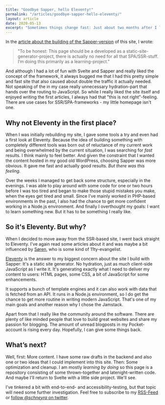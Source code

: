 ```yaml
---
title: "Goodbye Sapper, hello Eleventy!"
permalink: "/articles/goodbye-sapper-hello-eleventy/"
layout: article
date: 2020-05-13
excerpt: "Sometimes things change fast: Just about two months after I launched this website with the SSR-Framework Sapper I'm replacing it with a site that is generated with the static site generator Eleventy. Let me explain."
---
```


In the <a href="/articles/building-a-website-with-sapper-and-wordpress/">article about the building of the Sapper-version</a> of this site, I wrote:

> "To be honest: This page should be a developed as a static-site-generator-project, there is actually no need for all that SPA/SSR-stuff. I’m doing this primarily as a learning-project."

And although I had a lot of fun with Svelte and Sapper and really liked the concept of the framework, it always bugged me that I had this pretty simple and fast site that also caused about double the traffic it actually needed. Not speaking of the in my case really unnecessary hydration-part that hands over the routing to JavaScript. So while I really liked the site itself and enjoyed writing the first articles, I always had that "this is not right"-feeling. There are use cases for SSR/SPA-frameworks - my little homepage isn't one.

## Why not Eleventy in the first place?

When I was initially rebuilding my site, I gave some tools a try and even had a first look at Eleventy. Because the idea of building something with completely different tools was born out of reluctance of my current work and being overwhelmed by the current situation, I was searching for <em>fast</em> results. I think mainly to feel better. And given the constraint that I wanted the content hosted in my good old WordPress, choosing Sapper was more obvious. It gave me fast and actually good results. <em>But there was this feeling.</em>

Over the weeks I managed to get back some structure, especially in the evenings. I was able to play around with some code for one or two hours before I was too tired and began to make those stupid mistakes you make, when the eyes get tired and small. Since I've mainly worked in PHP-based environments in the past, I also had the chance to get more confident working in a Node.js environment. And finally I overthought my goals: I want to learn something new. But it has to be something I really like.

## So it's Eleventy. But why?

When I decided to move away from the SSR-based site, I went back straight to Eleventy. I've again read some articles about it and was maybe a bit influenced by <a href="https://annualbeta.com">Søren</a>, who is some kind of 11ty-evangelist.

<a href="https://www.11ty.dev/">Eleventy</a> is the answer to my biggest concern about the site I build with Sapper: It's a static site generator. No hydration, just as much client-side JavaScript as I write it. It's generating exactly what I need to deliver my content to users: HTML pages, some CSS, a bit of JavaScript for some enhancements.

It supports a bunch of template engines and it can also work with data that is fetched from an API. It runs in a Node.js environment, so I do get the chance to get more routine in writing modern JavaScript. That's one of my main goals and another reason why I chose the Jamstack.

Apart from that I really like the community around the software. There are plenty of like minded people that love to build great websites and share my passion for blogging. The amount of unread blogposts in my Pocket-account is rising every day. Hopefully, I can give some things back.

## What’s next?

Well, first: More content. I have some raw drafts in the backend and also one or two ideas that I could implement into this site. Then: Some optimization and cleanup. I am mostly <em>learning by doing</em> so this page is a repository consisting of some thrown-together and latenight-written code. And maybe I'll return to Svelte with a little side project. We'll see.

I've tinkered a bit with end-to-end- and accessibility-testing, but that topic will need some further investigation. Feel free to subscribe to my <a href="/articles/feed.xml">RSS-Feed</a> or <a href="https://twitter.com/schneyra">follow <em>@schneyra</em> on twitter</a>.
